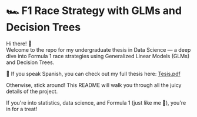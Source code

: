 # 🏎️ F1 Race Strategy with GLMs and Decision Trees

Hi there! 👋  
Welcome to the repo for my undergraduate thesis in Data Science — a deep dive into Formula 1 race strategies using Generalized Linear Models (GLMs) and Decision Trees.  

📘 If you speak Spanish, you can check out my full thesis here: [Tesis.pdf](Tesis.pdf)  

Otherwise, stick around! This README will walk you through all the juicy details of the project.

If you're into statistics, data science, and Formula 1 (just like me 🏁), you're in for a treat!
